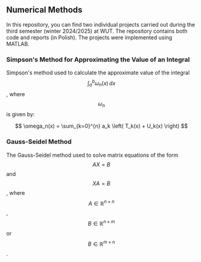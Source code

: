 ## Numerical Methods

In this repository, you can find two individual projects carried out during the third semester (winter 2024/2025) at WUT. The repository contains both code and reports (in Polish). The projects were implemented using MATLAB.

### Simpson's Method for Approximating the Value of an Integral

Simpson's method used to calculate the approximate value of the integral $$\int_a^b \omega_n(x) \, dx$$, where $$\omega_n$$ is given by:

$$
\omega_n(x) = \sum_{k=0}^{n} a_k \left( T_k(x) + U_k(x) \right)
$$

### Gauss-Seidel Method

The Gauss-Seidel method used to solve matrix equations of the form $$AX = B$$ and $$XA = B$$, where $$A \in \mathbb{R}^{n \times n}$$, $$B \in \mathbb{R}^{n \times m}$$ or $$B \in \mathbb{R}^{m \times n}$$.
